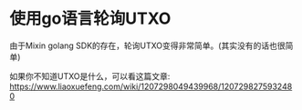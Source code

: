 # 使用go语言轮询UTXO

由于Mixin golang SDK的存在，轮询UTXO变得非常简单。(其实没有的话也很简单)

如果你不知道UTXO是什么，可以看这篇文章: https://www.liaoxuefeng.com/wiki/1207298049439968/1207298275932480

```

```
